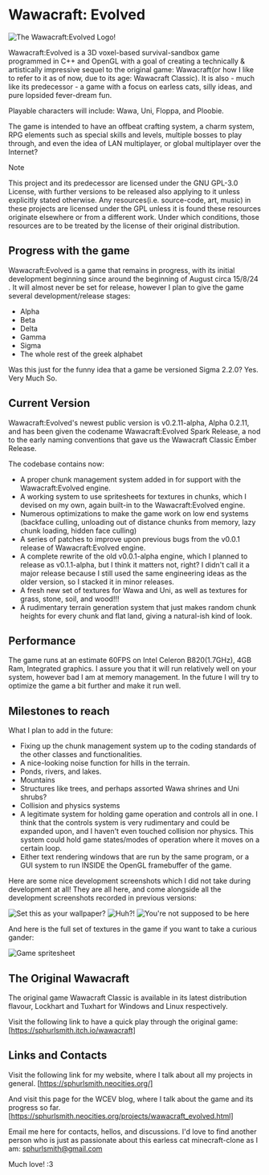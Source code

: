 # Wawacraft: Evolved

![The Wawacraft:Evolved Logo!](./tex/art/wawacraft_logo_complete.png)

Wawacraft:Evolved is a 3D voxel-based survival-sandbox game programmed in C++ and 
OpenGL with a goal of creating a technically & artistically impressive sequel to 
the original game: Wawacraft(or how I like to refer to it as of now, due to its 
age: Wawacraft Classic). It is also - much like its predecessor - a game with a focus 
on earless cats, silly ideas, and pure lopsided fever-dream fun.

Playable characters will include: Wawa, Uni, Floppa, and Ploobie.

The game is intended to have an offbeat crafting system, a charm system, RPG elements 
such as special skills and levels, multiple bosses to play through, and even the idea 
of LAN multiplayer, or global multiplayer over the Internet?

> [!NOTE]
> This project and its predecessor are licensed under the GNU GPL-3.0 License, with further 
> versions to be released also applying to it unless explicitly stated otherwise.
> Any resources(i.e. source-code, art, music) in these projects are licensed under the GPL
> unless it is found these resources originate elsewhere or from a different work. Under which
> conditions, those resources are to be treated by the license of their original distribution.

## Progress with the game

Wawacraft:Evolved is a game that remains in progress, with its initial development 
beginning since around the beginning of August circa 15/8/24 . It will almost never 
be set for release, however I plan to give the game several development/release 
stages:

* Alpha 
* Beta
* Delta
* Gamma
* Sigma
* The whole rest of the greek alphabet

Was this just for the funny idea that a game be versioned Sigma 2.2.0? Yes. Very Much So.

## Current Version

Wawacraft:Evolved's newest public version is v0.2.11-alpha, Alpha 0.2.11, and has been 
given the codename Wawacraft:Evolved Spark Release, a nod to the early naming conventions 
that gave us the Wawacraft Classic Ember Release.

The codebase contains now:

 - A proper chunk management system added in for support with the Wawacraft:Evolved engine.
 - A working system to use spritesheets for textures in chunks, which I devised on my own,
   again built-in to the Wawacraft:Evolved engine.
 - Numerous optimizations to make the game work on low end systems (backface culling, unloading
   out of distance chunks from memory, lazy chunk loading, hidden face culling)
 - A series of patches to improve upon previous bugs from the v0.0.1 release of Wawacraft:Evolved
   engine.
 - A complete rewrite of the old v0.0.1-alpha engine, which I planned to release as v0.1.1-alpha,
   but I think it matters not, right? I didn't call it a major release because I still used the
   same engineering ideas as the older version, so I stacked it in minor releases.
 - A fresh new set of textures for Wawa and Uni, as well as textures for grass, stone, soil,
   and wood!!!
 - A rudimentary terrain generation system that just makes random chunk heights for every chunk
   and flat land, giving a natural-ish kind of look.

## Performance

The game runs at an estimate 60FPS on Intel Celeron B820(1.7GHz), 4GB Ram, Integrated graphics.
I assure you that it will run relatively well on your system, however bad I am at memory management.
In the future I will try to optimize the game a bit further and make it run well.

## Milestones to reach

What I plan to add in the future:

 - Fixing up the chunk management system up to the coding standards of the other classes and
   functionalities.
 - A nice-looking noise function for hills in the terrain.
 - Ponds, rivers, and lakes.
 - Mountains
 - Structures like trees, and perhaps assorted Wawa shrines and Uni shrubs?
 - Collision and physics systems
 - A legitimate system for holding game operation and controls all in one. I think that the controls
   system is very rudimentary and could be expanded upon, and I haven't even touched collision nor
   physics. This system could hold game states/modes of operation where it moves on a certain loop.
 - Either text rendering windows that are run by the same program, or a GUI system to run INSIDE the
   OpenGL framebuffer of the game.

Here are some nice development screenshots which I did not take during development at all! They are 
all here, and come alongside all the development screenshots recorded in previous versions:

![Set this as your wallpaper?](./arc/screenshots/cliff-v0.2.11-alpha.png)
![Huh?!](./arc/screenshots/wireframe-v0.2.11-alpha.png)
![You're not supposed to be here](./arc/screenshots/underside-v0.2.11-alpha.png)

And here is the full set of textures in the game if you want to take a curious gander:

![Game spritesheet](./tex/spritesheet.png)


## The Original Wawacraft

The original game Wawacraft Classic is available in its latest distribution flavour, 
Lockhart and Tuxhart for Windows and Linux respectively.

Visit the following link to have a quick play through the original game:
[https://sphurlsmith.itch.io/wawacraft]

## Links and Contacts

Visit the following link for my website, where I talk about all my projects in general.
[https://sphurlsmith.neocities.org/]

And visit this page for the WCEV blog, where I talk about the game and its progress so far. 
[https://sphurlsmith.neocities.org/projects/wawacraft_evolved.html]

Email me here for contacts, hellos, and discussions. I'd love to find another person 
who is just as passionate about this earless cat minecraft-clone as I am:
<sphurlsmith@gmail.com>

Much love! :3
